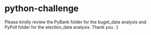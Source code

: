 # python-challenge
Please kindly review the PyBank folder for the buget_data analysis and PyPoll folder for the election_data analysis. Thank you. :) 
